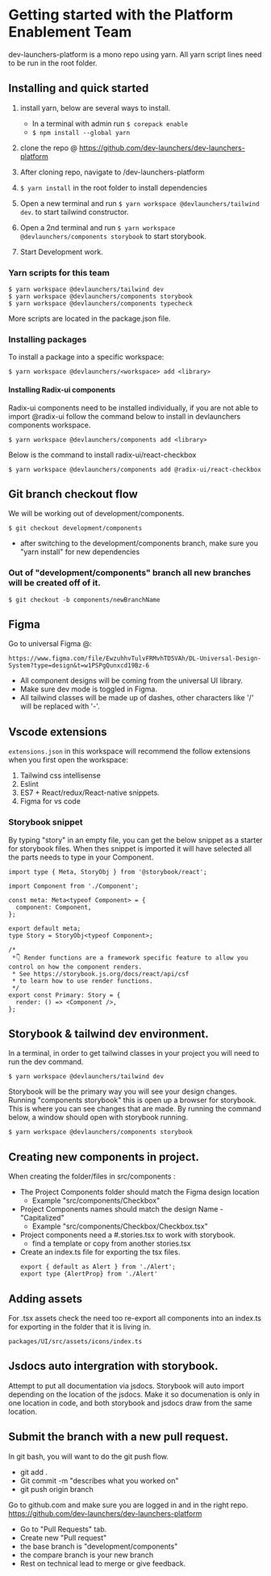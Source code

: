 # Getting started with the Platform Enablement Team

dev-launchers-platform is a mono repo using yarn. All yarn script lines need to be run in the root folder. 

## Installing and quick started
1. install yarn, below are several ways to install. 
    - In a terminal with admin run ```$ corepack enable```
    - ```$ npm install --global yarn```

2. clone the repo @  https://github.com/dev-launchers/dev-launchers-platform
3. After cloning repo, navigate to /dev-launchers-platform
4. ```$ yarn install``` in the root folder to install dependencies 
5. Open a new terminal and run ```$ yarn workspace @devlaunchers/tailwind dev```. to start tailwind constructor.
5. Open a 2nd terminal and run ```$ yarn workspace @devlaunchers/components storybook``` to start storybook.
7. Start Development work.

### Yarn scripts for this team

```
$ yarn workspace @devlaunchers/tailwind dev
$ yarn workspace @devlaunchers/components storybook
$ yarn workspace @devlaunchers/components typecheck
```
More scripts are located in the package.json file. 

### Installing packages

To install a package into a specific workspace:

    $ yarn workspace @devlaunchers/<workspace> add <library>

#### Installing Radix-ui components

Radix-ui components need to be installed individually, if you are not able to import @radix-ui follow the command below to install in devlaunchers components workspace.

    $ yarn workspace @devlaunchers/components add <library>

Below is the command to install radix-ui/react-checkbox

    $ yarn workspace @devlaunchers/components add @radix-ui/react-checkbox


## Git branch checkout flow

We will be working out of development/components. 

    $ git checkout development/components

- after switching to the development/components branch, make sure you "yarn install" for new dependencies

### Out of "development/components" branch all new branches will be created off of it.

    $ git checkout -b components/newBranchName


## Figma

Go to universal Figma @:

    https://www.figma.com/file/EwzuhhvTulvFRMvhTD5VAh/DL-Universal-Design-System?type=design&t=w1PSPgQunxcd19Bz-6

- All component designs will be coming from the universal UI library.
- Make sure dev mode is toggled in Figma.
- All tailwind classes will be made up of dashes, other characters like '/' will be replaced with '-'.

## Vscode extensions

```extensions.json``` in this workspace will recommend the follow extensions when you first open the workspace:

1. Tailwind css intellisense
2. Eslint
3. ES7 + React/redux/React-native snippets.
4. Figma for vs code



### Storybook snippet

By typing "story" in an empty file, you can get the below snippet as a starter for storybook files. When thes snippet is imported it will have selected all the parts needs to type in your Component.

```
import type { Meta, StoryObj } from '@storybook/react';

import Component from './Component';

const meta: Meta<typeof Component> = {
  component: Component,
};

export default meta;
type Story = StoryObj<typeof Component>;

/*
 *👇 Render functions are a framework specific feature to allow you control on how the component renders.
 * See https://storybook.js.org/docs/react/api/csf
 * to learn how to use render functions.
 */
export const Primary: Story = {
  render: () => <Component />,
};
```

## Storybook & tailwind dev environment. 

In a terminal, in order to get tailwind classes in your project you will need to run the dev command.

    $ yarn workspace @devlaunchers/tailwind dev

Storybook will be the primary way you will see your design changes. Running "components storybook" this is open up a browser for storybook. This is where you can see changes that are made. By running the command below, a window should open with storybook running.

    $ yarn workspace @devlaunchers/components storybook



## Creating new components in project.

When creating the folder/files in src/components :

- The Project Components folder should match the Figma design location 
    - Example "src/components/Checkbox"
- Project Components names should match the design Name - "Capitalized"
    - Example "src/components/Checkbox/Checkbox.tsx"
- Project components need a #.stories.tsx to work with storybook.
  - find a template or copy from another stories.tsx
- Create an index.ts file for exporting the tsx files. 
    ```
    export { default as Alert } from './Alert';
    export type {AlertProp} from './Alert'
    ```


## Adding assets

For .tsx assets check the need too re-export all components into an index.ts for exporting in the folder that it is living in.
 
```
packages/UI/src/assets/icons/index.ts
```


## Jsdocs auto intergration with storybook.

Attempt to put all documentation via jsdocs. Storybook will auto import depending on the location of the jsdocs. Make it so documenation is only in one location in code, and both storybook and jsdocs draw from the same location. 


## Submit the branch with a new pull request.

In git bash, you will want to do the git push flow.

  - git add .
  - Git commit -m "describes what you worked on"
  - git push origin branch

Go to github.com and make sure you are logged in and in the right repo.
https://github.com/dev-launchers/dev-launchers-platform

  - Go to "Pull Requests" tab.
  - Create new "Pull request"
  - the base branch is "development/components"
  - the compare branch is your new branch
  - Rest on technical lead to merge or give feedback.
